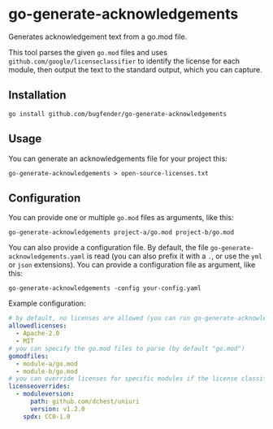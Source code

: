 # go-generate-acknowledgements
Generates acknowledgement text from a go.mod file.

This tool parses the given `go.mod` files and uses `github.com/google/licenseclassifier` to identify the license for each module, then output the text to the standard output, which you can capture.

## Installation

```shell
go install github.com/bugfender/go-generate-acknowledgements
```

## Usage

You can generate an acknowledgements file for your project this:

```shell
go-generate-acknowledgements > open-source-licenses.txt
```

## Configuration

You can provide one or multiple `go.mod` files as arguments, like this:

```shell
go-generate-acknowledgements project-a/go.mod project-b/go.mod
```

You can also provide a configuration file. By default, the file `go-generate-acknowledgements.yaml` is read (you can also prefix it with a `.`, or use the `yml` or `json` extensions). You can provide a configuration file as argument, like this:

```shell
go-generate-acknowledgements -config your-config.yaml
```

Example configuration:

```yaml
# by default, no licenses are allowed (you can run go-generate-acknowledgements to discover the licenses you use and approve them)
allowedlicenses:
  - Apache-2.0
  - MIT
# you can specify the go.mod files to parse (by default "go.mod")
gomodfiles:
  - module-a/go.mod
  - module-b/go.mod
# you can override licenses for specific modules if the license classifier can not identify them correctly
licenseoverrides:
  - moduleversion:
      path: github.com/dchest/uniuri
      version: v1.2.0
    spdx: CC0-1.0
```